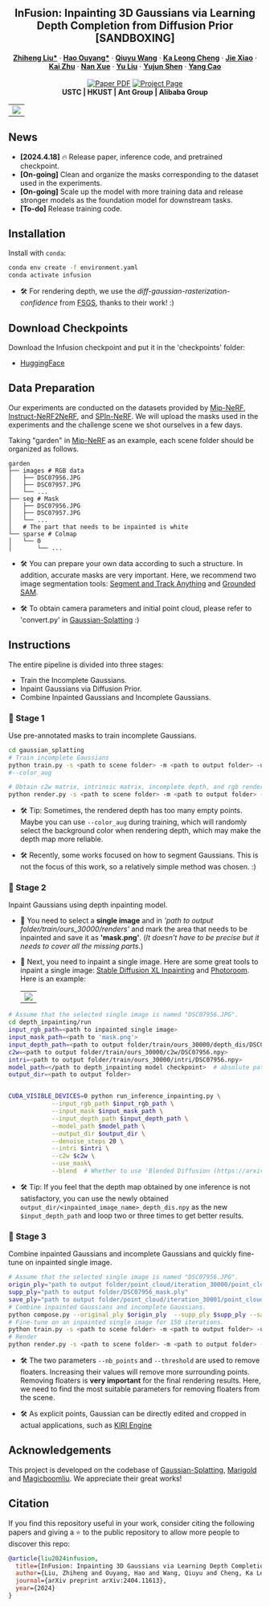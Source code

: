 <p align="center">

  <h2 align="center">InFusion: Inpainting 3D Gaussians via Learning Depth Completion from Diffusion Prior [SANDBOXING]</h2>
  <p align="center">
    <a href="https://johanan528.github.io/"><strong>Zhiheng Liu*</strong></a>
    ·
    <a href="https://ken-ouyang.github.io/"><strong>Hao Ouyang*</strong></a>
    ·
    <a href="https://github.com/qiuyu96"><strong>Qiuyu Wang</strong></a>
    ·
    <a href="https://felixcheng97.github.io/"><strong>Ka Leong Cheng</strong></a>
    ·
    <a href="https://jiexiaou.github.io/"><strong>Jie Xiao</strong></a>
    ·
    <a href="https://scholar.google.com/citations?user=Mo_2YsgAAAAJ&hl=zh-CN"><strong>Kai Zhu</strong></a>
    ·
    <a href="https://xuenan.net/"><strong>Nan Xue</strong></a>
    ·
    <a href="https://scholar.google.com/citations?user=8zksQb4AAAAJ&hl=zh-CN"><strong>Yu Liu</strong></a>
    ·
    <a href="https://shenyujun.github.io/"><strong>Yujun Shen</strong></a>
    ·
    <a href="https://staff.ustc.edu.cn/~forrest/"><strong>Yang Cao</strong></a>
    <br>
    <br>
        <a href="http://arxiv.org/abs/2404.11613"><img src='https://img.shields.io/badge/arXiv-Infusion-red' alt='Paper PDF'></a>
        <a href='https://johanan528.github.io/Infusion/'><img src='https://img.shields.io/badge/Project_Page-Infusion-green' alt='Project Page'></a>
    <br>
    <b> USTC |&nbsp;HKUST |&nbsp;Ant Group |&nbsp;Alibaba Group  </b>
  </p>

  <table align="center">
    <tr>
    <td>
      <img src="assets/Figures/teaser.png">
    </td>
    </tr>
  </table>

## News
* **[2024.4.18]** 🔥 Release paper, inference code, and pretrained checkpoint.
* **[On-going]** Clean and organize the masks corresponding to the dataset used in the experiments.
* **[On-going]** Scale up the model with more training data and release stronger models as the foundation model for downstream tasks.
* **[To-do]** Release training code.

## Installation
Install with `conda`: 
```bash
conda env create -f environment.yaml
conda activate infusion
```
* 🛠️ For rendering depth, we use the *diff-gaussian-rasterization-confidence* from [FSGS](https://github.com/VITA-Group/FSGS/tree/main/submodules/diff-gaussian-rasterization-confidence), thanks to their work! :)
## Download Checkpoints
Download the Infusion checkpoint and put it in the 'checkpoints' folder: 
* [HuggingFace](https://huggingface.co/Johanan0528/Infusion/tree/main)

## Data Preparation
Our experiments are conducted on the datasets provided by [Mip-NeRF](https://jonbarron.info/mipnerf360/), [Instruct-NeRF2NeRF](https://drive.google.com/drive/folders/1v4MLNoSwxvSlWb26xvjxeoHpgjhi_s-s?usp=share_link), and [SPIn-NeRF](https://drive.google.com/drive/folders/1N7D4-6IutYD40v9lfXGSVbWrd47UdJEC?usp=share_link). 
We will upload the masks used in the experiments and the challenge scene we shot ourselves in a few days.

Taking "garden" in [Mip-NeRF](https://jonbarron.info/mipnerf360/) as an example, each scene folder should be organized as follows.
```
garden
├── images # RGB data
│   ├── DSC07956.JPG
│   ├── DSC07957.JPG
│   └── ...                   
├── seg # Mask 
│   ├── DSC07956.JPG
│   ├── DSC07957.JPG
│   └── ... 
│   # The part that needs to be inpainted is white
└── sparse # Colmap
│   └── 0
│       └── ...
```


* 🛠️ You can prepare your own data according to such a structure. In addition, accurate masks are very important. Here, we recommend two image segmentation tools: [Segment and Track Anything](https://github.com/z-x-yang/Segment-and-Track-Anything) and [Grounded SAM](https://github.com/IDEA-Research/Grounded-Segment-Anything).

* 🛠️ To obtain camera parameters and initial point cloud, please refer to 'convert.py' in [Gaussian-Splatting](https://github.com/graphdeco-inria/gaussian-splatting/tree/main) :)
## Instructions
The entire pipeline is divided into three stages: 
* Train the Incomplete Gaussians. 
* Inpaint Gaussians via Diffusion Prior.
* Combine Inpainted Gaussians and Incomplete Gaussians.
### 🌺 Stage 1
Use pre-annotated masks to train incomplete Gaussians.
```bash
cd gaussian_splatting
# Train incomplete Gaussians
python train.py -s <path to scene folder> -m <path to output folder> -u nothing --mask_training
#--color_aug

# Obtain c2w matrix, intrinsic matrix, incomplete depth, and rgb rendering image
python render.py -s <path to scene folder> -m <path to output folder> -u nothing
```
* 🛠️ Tip: Sometimes, the rendered depth has too many empty points. Maybe you can use `--color_aug` during training, which will randomly select the background color when rendering depth, which may make the depth map more reliable.

* 🛠️ Recently, some works focused on how to segment Gaussians. This is not the focus of this work, so a relatively simple method was chosen. :)

### 🌺 Stage 2
Inpaint Gaussians using depth inpainting model.
* 📢 You need to select a **single image** and in *'path to output folder/train/ours_30000/renders'* and mark the area that needs to be inpainted and save it as **'mask.png'**. (*It doesn’t have to be precise but it needs to cover all the missing parts.*)

* 📢 Next, you need to inpaint a single image. Here are some great tools to inpaint a single image: [Stable Diffusion XL Inpainting](https://huggingface.co/spaces/diffusers/stable-diffusion-xl-inpainting) and [Photoroom](https://app.photoroom.com/create). Here is an example:
  <table align="center">
    <tr>
    <td>
      <img src="assets/Figures/inpaint_example.png">
    </td>
    </tr>
  </table>

```bash
# Assume that the selected single image is named "DSC07956.JPG".
cd depth_inpainting/run
input_rgb_path=<path to inpainted single image>
input_mask_path=<path to 'mask.png'>
input_depth_path=<path to output folder/train/ours_30000/depth_dis/DSC07956.npy>
c2w=<path to output folder/train/ours_30000/c2w/DSC07956.npy>
intri=<path to output folder/train/ours_30000/intri/DSC07956.npy>
model_path=</path to depth_inpainting model checkpoint>  # absolute path
output_dir=<path to output folder>


CUDA_VISIBLE_DEVICES=0 python run_inference_inpainting.py \
            --input_rgb_path $input_rgb_path \
            --input_mask $input_mask_path \
            --input_depth_path $input_depth_path \
            --model_path $model_path \
            --output_dir $output_dir \
            --denoise_steps 20 \
            --intri $intri \
            --c2w $c2w \
            --use_mask\
            --blend  # Whether to use 'Blended Diffusion (https://arxiv.org/abs/2111.14818)' during inference. 
```
* 🛠️ Tip: If you feel that the depth map obtained by one inference is not satisfactory, you can use the newly obtained `output_dir/<inpainted_image_name>_depth_dis.npy` as the new `$input_depth_path` and loop two or three times to get better results.
### 🌺 Stage 3
Combine inpainted Gaussians and incomplete Gaussians and quickly fine-tune on inpainted single image.
```bash
# Assume that the selected single image is named "DSC07956.JPG".
origin_ply="path to output folder/point_cloud/iteration_30000/point_cloud.ply"
supp_ply="path to output folder/DSC07956_mask.ply"
save_ply="path to output folder/point_cloud/iteration_30001/point_cloud.ply"
# Combine inpainted Gaussians and incomplete Gaussians.
python compose.py --original_ply $origin_ply  --supp_ply $supp_ply --save_ply $save_ply --nb_points 100 --threshold 1.0
# Fine-tune on an inpainted single image for 150 iterations.
python train.py -s <path to scene folder> -m <path to output folder> -u DSC07956.JPG -n <path to inpainted single image> --load_iteration 30001 --iteration 150
# Render
python render.py -s <path to scene folder> -m <path to output folder> -u nothing --iteration 150
```

* 🛠️ The two parameters `--nb_points` and `--threshold` are used to remove floaters. Increasing their values will remove more surrounding points. Removing floaters is **very important** for the final rendering results. Here, we need to find the most suitable parameters for removing floaters from the scene. 

* 🛠️ As explicit points, Gaussian can be directly edited and cropped in actual applications, such as [KIRI Engine](https://www.kiriengine.com/)
## Acknowledgements
This project is developed on the codebase of [Gaussian-Splatting](https://github.com/graphdeco-inria/gaussian-splatting/tree/main), [Marigold](https://github.com/prs-eth/marigold) and [Magicboomliu](https://github.com/Magicboomliu). We appreciate their great works! 

## Citation
If you find this repository useful in your work, consider citing the following papers and giving a ⭐ to the public repository to allow more people to discover this repo:
```BibTeX
@article{liu2024infusion,
  title={InFusion: Inpainting 3D Gaussians via Learning Depth Completion from Diffusion Prior},
  author={Liu, Zhiheng and Ouyang, Hao and Wang, Qiuyu and Cheng, Ka Leong and Xiao, Jie and Zhu, Kai and Xue, Nan and Liu, Yu and Shen, Yujun and Cao, Yang},
  journal={arXiv preprint arXiv:2404.11613},
  year={2024}
}

```
